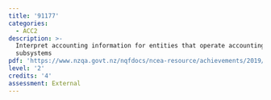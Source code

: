 ```yaml
---
title: '91177'
categories:
  - ACC2
description: >-
  Interpret accounting information for entities that operate accounting
  subsystems
pdf: 'https://www.nzqa.govt.nz/nqfdocs/ncea-resource/achievements/2019/as91177.pdf'
level: '2'
credits: '4'
assessment: External
---
```



